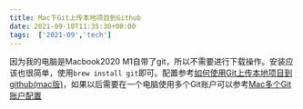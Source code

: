 ```yaml
---
title: Mac下Git上传本地项目到Github
date: 2021-09-10T11:35:30+08:00
tags:  ['2021-09','tech']
---
```



因为我的电脑是Macbook2020 M1自带了git，所以不需要进行下载操作。安装应该也很简单，使用`brew install git`即可。配置参考[如何使用Git上传本地项目到github(mac版)][1]，如果以后需要在一个电脑使用多个Git账户可以参考[Mac多个Git账户配置][2]


  [1]: https://www.cnblogs.com/lijiayi/p/pushtogithub.html
  [2]: https://www.jianshu.com/p/fbbf6efb50ba
